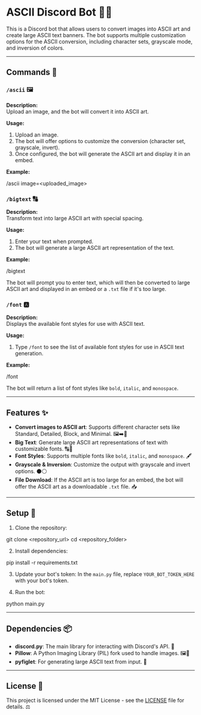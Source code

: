 # ASCII Discord Bot 🎨🤖

This is a Discord bot that allows users to convert images into ASCII art and create large ASCII text banners. The bot supports multiple customization options for the ASCII conversion, including character sets, grayscale mode, and inversion of colors.

---

## Commands 📜

### `/ascii` 🖼️
**Description:**  
Upload an image, and the bot will convert it into ASCII art.

**Usage:**
1. Upload an image.
2. The bot will offer options to customize the conversion (character set, grayscale, invert).
3. Once configured, the bot will generate the ASCII art and display it in an embed.

**Example:**

/ascii image=<uploaded_image>


### `/bigtext` 🔠
**Description:**  
Transform text into large ASCII art with special spacing.

**Usage:**
1. Enter your text when prompted.
2. The bot will generate a large ASCII art representation of the text.

**Example:**

/bigtext

The bot will prompt you to enter text, which will then be converted to large ASCII art and displayed in an embed or a `.txt` file if it's too large.

### `/font` 🅰️
**Description:**  
Displays the available font styles for use with ASCII text.

**Usage:**
1. Type `/font` to see the list of available font styles for use in ASCII text generation.

**Example:**

/font

The bot will return a list of font styles like `bold`, `italic`, and `monospace`.

---

## Features ✨

- **Convert images to ASCII art**: Supports different character sets like Standard, Detailed, Block, and Minimal. 🖼️➡️🔲
- **Big Text**: Generate large ASCII art representations of text with customizable fonts. 🔠🎨
- **Font Styles**: Supports multiple fonts like `bold`, `italic`, and `monospace`. 🖋️
- **Grayscale & Inversion**: Customize the output with grayscale and invert options. ⚫⚪
- **File Download**: If the ASCII art is too large for an embed, the bot will offer the ASCII art as a downloadable `.txt` file. 📥

---

## Setup 🔧

1. Clone the repository:

git clone <repository_url>
cd <repository_folder>


2. Install dependencies:

pip install -r requirements.txt


3. Update your bot's token:
In the `main.py` file, replace `YOUR_BOT_TOKEN_HERE` with your bot's token.

4. Run the bot:

python main.py


---

## Dependencies 📦

- **discord.py**: The main library for interacting with Discord's API. 🔌
- **Pillow**: A Python Imaging Library (PIL) fork used to handle images. 🖼️📸
- **pyfiglet**: For generating large ASCII text from input. 📝

---

## License 📜

This project is licensed under the MIT License - see the [LICENSE](LICENSE) file for details. ⚖️